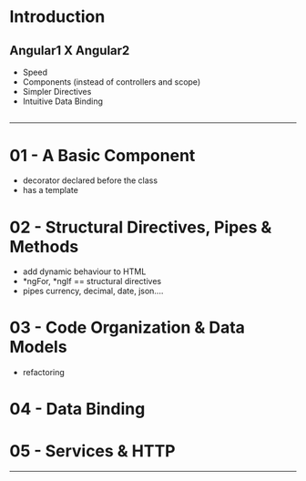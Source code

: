 


# Introduction

## Angular1 X Angular2

- Speed
- Components (instead of controllers and scope)
- Simpler Directives
- Intuitive Data Binding


## 


- - - 



# 01 - A Basic Component

- decorator declared before the class
- has a template




# 02 - Structural Directives, Pipes & Methods

- add dynamic behaviour to HTML
- *ngFor, *ngIf == structural directives
- pipes currency, decimal, date, json....




# 03 - Code Organization & Data Models

- refactoring




# 04 - Data Binding





# 05 - Services & HTTP





- - - 





